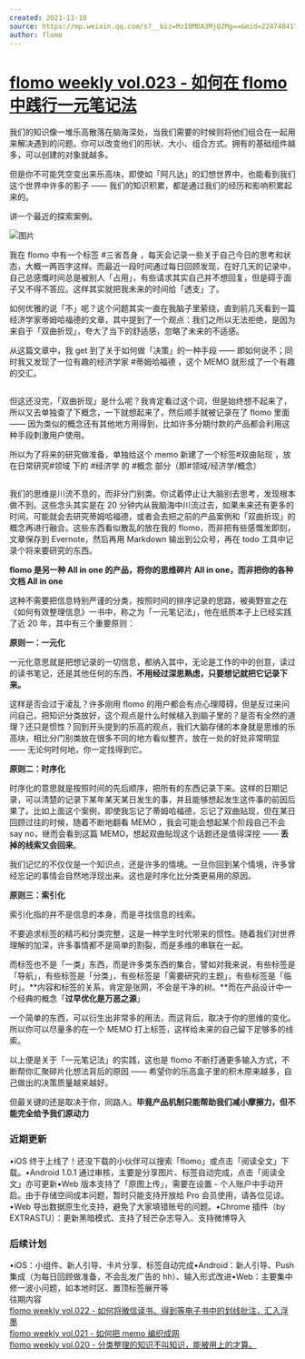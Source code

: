 ```yaml
---
created: 2021-11-10
source: https://mp.weixin.qq.com/s?__biz=MzI0MDA3MjQ2Mg==&mid=2247484175&idx=1&sn=77beaec55e4fb43dfab091419973638e&chksm=e921216ede56a878f99922c6cc3ca1afa74ca400c16923b92e11dbf20794342b4794702f0d06#rd
author: flomo
---
```


# [flomo weekly vol.023 - 如何在 flomo 中践行一元笔记法](https://mp.weixin.qq.com/s?__biz=MzI0MDA3MjQ2Mg==&mid=2247484175&idx=1&sn=77beaec55e4fb43dfab091419973638e&chksm=e921216ede56a878f99922c6cc3ca1afa74ca400c16923b92e11dbf20794342b4794702f0d06#rd)


我们的知识像一堆乐高散落在脑海深处，当我们需要的时候则将他们组合在一起用来解决遇到的问题。你可以改变他们的形状、大小、组合方式。拥有的基础组件越多，可以创建的对象就越多。

但是你不可能凭空变出来乐高块，即使如「阿凡达」的幻想世界中，也能看到我们这个世界中许多的影子 —— 我们的知识积累，都是通过我们的经历和影响积累起来的。

讲一个最近的探索案例。

![图片](https://mmbiz.qpic.cn/mmbiz_png/wDNLH7zcd1MJ79I75sQIicedUtTwNtTeIHkpSR1v0Jd56fVlCzb4dtAeXIFeVe4JtJDUl4rZJtPY5R9MLUYX35w/640?wx_fmt=png&tp=png&wxfrom=5&wx_lazy=1&wx_co=1)

我在 flomo 中有一个标签 #三省吾身 ，每天会记录一些关于自己今日的思考和状态，大概一两百字这样。而最近一段时间通过每日回顾发现，在好几天的记录中，自己总感慨时间总是被别人「占用」，有些请求其实自己并不想回复，但是碍于面子又不得不答应。这样其实就把我未来的时间给「透支」了。

如何优雅的说「不」呢？这个问题其实一直在我脑子里萦绕，直到前几天看到一篇经济学家蒂姆哈福德的文章，其中提到了一个观点：我们之所以无法拒绝，是因为来自于「双曲折现」，夸大了当下的舒适感，忽略了未来的不适感。

从这篇文章中，我 get 到了关于如何做「决策」的一种手段 —— 即如何说不；同时我又发现了一位有趣的经济学家 #蒂姆哈福德 ，这个 MEMO 就形成了一个有趣的交汇。

![图片](data:image/gif;base64,iVBORw0KGgoAAAANSUhEUgAAAAEAAAABCAYAAAAfFcSJAAAADUlEQVQImWNgYGBgAAAABQABh6FO1AAAAABJRU5ErkJggg==)

但这还没完，「双曲折现」是什么呢？我肯定看过这个词，但是始终想不起来了，所以又去单独查了下概念，一下就想起来了，然后顺手就被记录在了 flomo 里面 —— 因为类似的概念还有其他地方用得到，比如许多分期付款的产品都会利用这种手段刺激用户使用。

所以为了将来的研究做准备，单独给这个 memo 新建了一个标签#双曲贴现 ，放在日常研究#领域 下的 #经济学 的 #概念 部分（即#领域/经济学/概念）

![图片](data:image/gif;base64,iVBORw0KGgoAAAANSUhEUgAAAAEAAAABCAYAAAAfFcSJAAAADUlEQVQImWNgYGBgAAAABQABh6FO1AAAAABJRU5ErkJggg==)

我们的思维是川流不息的，而非分门别类。你试着停止让大脑别去思考，发现根本做不到。这些念头其实是在 20 分钟内从我脑海中川流过去，如果未来还有更多的时间，可能就会去研究蒂姆哈福德，或者会去把之前的产品案例和「双曲折现」的概念再进行融合。这些东西看似散乱的放在我的 flomo，而非把有些感慨发即刻，文章保存到 Evernote，然后再用 Markdown 输出到公众号，再在 todo 工具中记录个将来要研究的东西。

**flomo 是另一种 All in one 的产品，将你的思维碎片 All in one，而非把你的各种文档 All in one**

这种不需要把信息特别严谨的分类，按照时间的排序记录的思路，被奥野宣之在《如何有效整理信息》一书中，称之为「一元笔记法」，他在纸质本子上已经实践了近 20 年，其中有三个重要原则：

**原则一：一元化**

一元化意思就是把想记录的一切信息，都纳入其中，无论是工作的中的创意，读过的读书笔记，还是其他任何的东西，**不用经过深思熟虑，只要想记就把它记录下来。**

这样是否会过于凌乱？许多刚用 flomo 的用户都会有点心理障碍，但是反过来问问自己，把知识分类放好，这个观点是什么时候植入到脑子里的？是否有全然的道理？还只是惯性？回到开头提到的乐高的观点，我们大脑存储的本身就是思维的乐高块，相比分门别类放在很多不同的地方看似整齐，放在一处的好处非常明显 —— 无论何时何地，你一定找得到它。

**原则二：时序化**

时序化的意思就是按照时间的先后顺序，把所有的东西记录下来。这样的日期记录，可以清楚的记录下某年某天某日发生的事，并且能够想起发生这件事的前因后果了。比如上面这个案例，即使我忘记了蒂姆哈福德，忘记了双曲贴现，但在某日回顾过往的时候，随着不断地翻看 MEMO ，我会可能会想起某个阶段自己不会 say no，继而会看到这篇 MEMO，想起双曲贴现这个话题还是值得深挖 —— **丢掉的线索又会回来**。

我们记忆的不仅仅是一个知识点，还是许多的情境。一旦你回到某个情境，许多曾经忘记的事情会自然地浮现出来。这也是时序化比分类更易用的原因。

**原则三：索引化**

索引化指的并不是信息的本身，而是寻找信息的线索。

不要追求标签的精巧和分类完整，这是一种学生时代带来的惯性。随着我们对世界理解的加深，许多事情都不是简单的割裂，而是多维的串联在一起。

而标签也不是「一类」东西，而是许多类东西的集合，譬如对我来说，有些标签是「导航」，有些标签是「分类」，有些标签是「需要研究的主题」，有些标签是「临时」。**内容和标签的关系，肯定是张网，不会是干净的树。**而在产品设计中一个经典的概念「**过早优化是万恶之源**」

一个简单的东西，可以衍生出非常多的用法，而这背后，取决于你的思维的变化。所以你可以尽量多的在一个 MEMO 打上标签，这样给未来的自己留下足够多的线索。

以上便是关于「一元笔记法」的实践，这也是 flomo 不断打通更多输入方式，不断帮你汇聚碎片化想法背后的原因 —— 希望你的乐高盒子里的积木原来越多，自己做出的决策质量越来越好。

但最关键的还是取决于你，同路人。**毕竟产品机制只能帮助我们减小摩擦力，但不能完全给予我们原动力**

### 近期更新

•iOS 终于上线了！还没下载的小伙伴可以搜索「flomo」或点击「阅读全文」下载。•Android 1.0.1 通过审核，主要是分享图片、标签自动完成，点击「阅读全文」亦可更新•Web 版本支持了「原图上传」，需要在设置 - 个人账户中手动开启。由于存储空间成本问题，暂时只能支持开放给 Pro 会员使用，请各位见谅。•Web 导出数据原生化支持，避免了大家填错账号的问题。•Chrome 插件（by EXTRASTU）：更新黑暗模式、支持了轻芒杂志导入、支持微博导入

### 后续计划

•iOS：小组件、新人引导、卡片分享、标签自动完成•Android：新人引导、Push集成（为每日回顾做准备，不会乱发广告的 hh）、输入形式改进•Web：主要集中修一波小问题，如本地时区、置顶标签展开等  
往期内容  
[flomo weekly vol.022 - 如何将微信读书、得到等电子书中的划线批注，汇入浮墨](http://mp.weixin.qq.com/s?__biz=MzI0MDA3MjQ2Mg==&mid=2247484160&idx=1&sn=2729981b95b6d31089413459bf2c5c2a&chksm=e9212161de56a877239278e9d526944579d2807da925d87ba9e379a20726ddd3ebffd3d99934&scene=21#wechat_redirect)  
[flomo weekly vol.021 - 如何把 memo 编织成网](http://mp.weixin.qq.com/s?__biz=MzI0MDA3MjQ2Mg==&mid=2247484142&idx=1&sn=d0a3dc22dcd53a9fb097dce405c00ff1&chksm=e921208fde56a999539ecd5b3db9c867ecd06bb858774071e7b8e3e483a7956d4b70e908c138&scene=21#wechat_redirect)  
[flomo weekly vol.020 - 分类整理的知识不叫知识，能被用上的才算。](http://mp.weixin.qq.com/s?__biz=MzI0MDA3MjQ2Mg==&mid=2247484088&idx=1&sn=31f326622c51154d849650bfd1fa7cab&chksm=e92120d9de56a9cfd0e2f1c61ab913324015cc9d34a8ae04541d381453fd17171aa9baf79f6d&scene=21#wechat_redirect)
